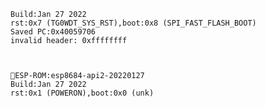 

    Build:Jan 27 2022
    rst:0x7 (TG0WDT_SYS_RST),boot:0x8 (SPI_FAST_FLASH_BOOT)
    Saved PC:0x40059706
    invalid header: 0xffffffff



    ESP-ROM:esp8684-api2-20220127
    Build:Jan 27 2022
    rst:0x1 (POWERON),boot:0x0 (unk)